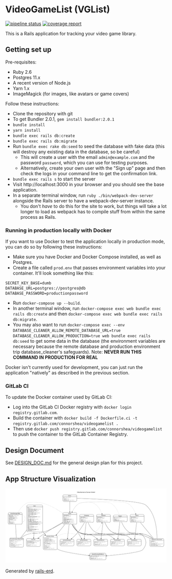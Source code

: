 # VideoGameList (VGList)

[![pipeline status](https://gitlab.com/connorshea/videogamelist/badges/master/pipeline.svg)](https://gitlab.com/connorshea/videogamelist/commits/master)
[![coverage report](https://gitlab.com/connorshea/videogamelist/badges/master/coverage.svg?job=rspec)](https://gitlab.com/connorshea/videogamelist/commits/master)

This is a Rails application for tracking your video game library.

## Getting set up

Pre-requisites:
- Ruby 2.6
- Postgres 11.x
- A recent version of Node.js
- Yarn 1.x
- ImageMagick (for images, like avatars or game covers)

Follow these instructions:

- Clone the repository with git
- To get Bundler 2.0.1, `gem install bundler:2.0.1`
- `bundle install`
- `yarn install`
- `bundle exec rails db:create`
- `bundle exec rails db:migrate`
- Run `bundle exec rake db:seed` to seed the database with fake data (this will destroy any existing data in the database, so be careful)
  - This will create a user with the email `admin@example.com` and the password `password`, which you can use for testing purposes.
  - Alternatively, create your own user with the "Sign up" page and then check the logs in your command line to get the confirmation link.
- `bundle exec rails s` to start the server
- Visit http://localhost:3000 in your browser and you should see the base application.
- In a separate terminal window, run `ruby ./bin/webpack-dev-server` alongside the Rails server to have a webpack-dev-server instance.
  - You don't _have_ to do this for the site to work, but things will take a lot longer to load as webpack has to compile stuff from within the same process as Rails.

### Running in production locally with Docker

If you want to use Docker to test the application locally in production mode, you can do so by following these instructions:

- Make sure you have Docker and Docker Compose installed, as well as Postgres.
- Create a file called `prod.env` that passes environment variables into your container. It'll look something like this:
```env
SECRET_KEY_BASE=dumb
DATABASE_URL=postgres://postgres@db
DATABASE_PASSWORD=productionpassword
```
- Run `docker-compose up --build`.
- In another terminal window, run `docker-compose exec web bundle exec rails db:create` and then `docker-compose exec web bundle exec rails db:migrate`.
- You may also want to run `docker-compose exec --env DATABASE_CLEANER_ALLOW_REMOTE_DATABASE_URL=true DATABASE_CLEANER_ALLOW_PRODUCTION=true web bundle exec rails db:seed` to get some data in the database (the environment variables are necessary because the remote database and production environment trip database_cleaner's safeguards). Note: **NEVER RUN THIS COMMAND IN PRODUCTION FOR REAL**

Docker isn't currently used for development, you can just run the application "natively" as described in the previous section.

### GitLab CI
To update the Docker container used by GitLab CI:

- Log into the GitLab CI Docker registry with `docker login registry.gitlab.com`.
- Build the container with `docker build -f Dockerfile.ci -t registry.gitlab.com/connorshea/videogamelist .`
- Then use `docker push registry.gitlab.com/connorshea/videogamelist` to push the container to the GitLab Container Registry.

## Design Document

See [DESIGN_DOC.md](DESIGN_DOC.md) for the general design plan for this project.

## App Structure Visualization

![app-visualization.svg](app-visualization.svg)

Generated by [rails-erd](https://github.com/voormedia/rails-erd).

